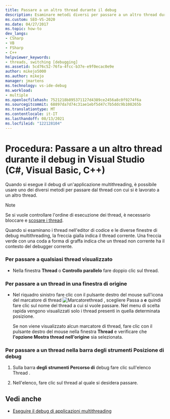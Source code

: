 ```yaml
---
title: Passare a un altro thread durante il debug
description: Esaminare metodi diversi per passare a un altro thread durante il debug di un'applicazione multithreading in Visual Studio.
ms.custom: SEO-VS-2020
ms.date: 04/27/2017
ms.topic: how-to
dev_langs:
- CSharp
- VB
- FSharp
- C++
helpviewer_keywords:
- threads, switching [debugging]
ms.assetid: 5cd76c52-76fa-4fcc-b37e-e9f0ecac0e9e
author: mikejo5000
ms.author: mikejo
manager: jmartens
ms.technology: vs-ide-debug
ms.workload:
- multiple
ms.openlocfilehash: 7521218b895371127d4389ce2456a8c0f9274f6a
ms.sourcegitcommit: 68897da7d74c31ae1ebf5d47c7b5ddc9b108265b
ms.translationtype: MT
ms.contentlocale: it-IT
ms.lasthandoff: 08/13/2021
ms.locfileid: "122128104"
---
```

# <a name="how-to-switch-to-another-thread-while-debugging-in-visual-studio-c-visual-basic-c"></a>Procedura: Passare a un altro thread durante il debug in Visual Studio (C#, Visual Basic, C++)
Quando si esegue il debug di un'applicazione multithreading, è possibile usare uno dei diversi metodi per passare dal thread con cui si è lavorato a un altro thread.

> [!NOTE]
> Se si vuole controllare l'ordine di esecuzione dei thread, è necessario bloccare e [scosare i thread](../debugger/get-started-debugging-multithreaded-apps.md).

Quando si esaminano i thread nell'editor di codice e le diverse finestre di debug multithreading, la freccia gialla indica il thread corrente. Una freccia verde con una coda a forma di graffa indica che un thread non corrente ha il contesto del debugger corrente.

### <a name="to-switch-to-any-thread-that-appears"></a>Per passare a qualsiasi thread visualizzato

- Nella finestra **Thread** o **Controllo parallelo** fare doppio clic sul thread.

### <a name="to-switch-to-a-thread-in-a-source-window"></a>Per passare a un thread in una finestra di origine

- Nel riquadro sinistro fare clic con il pulsante destro del mouse sull'icona del marcatore di thread ![Marcatore](../debugger/media/dbg-thread-marker.png "ThreadMarker")thread , scegliere Passa a **e** quindi fare clic sul nome del thread a cui si vuole passare. Nel menu di scelta rapida vengono visualizzati solo i thread presenti in quella determinata posizione.

     Se non viene visualizzato alcun marcatore di thread, fare clic con il pulsante destro del mouse nella finestra **Thread** e verificare che **l'opzione Mostra thread nell'origine** sia selezionata.

### <a name="to-switch-to-a-thread-in-the-debug-location-toolbar"></a>Per passare a un thread nella barra degli strumenti Posizione di debug

1. Sulla barra **degli strumenti Percorso di** debug fare clic sull'elenco Thread . 

2. Nell'elenco, fare clic sul thread al quale si desidera passare.

## <a name="see-also"></a>Vedi anche
- [Eseguire il debug di applicazioni multithreading](../debugger/debug-multithreaded-applications-in-visual-studio.md)
